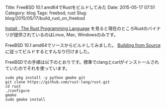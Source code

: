 Title: FreeBSD 10.1 amd64でRustをビルドしてみた
Date: 2015-05-17 07:51
Category: blog
Tags: freebsd, rust
Slug: blog/2015/05/17/build_rust_on_freebsd


[Install · The Rust Programming Language](http://www.rust-lang.org/install.html)
を見ると現在のところRustのバイナリが提供されているのはLinux, Mac, Windowsのみです。

FreeBSD 10.1 amd64でソースからビルドしてみました。
[Building from Source](https://github.com/rust-lang/rust#building-from-source)に従ってビルドするとすんなり行けました。

FreeBSDでの手順は以下のとおりです。標準でclangとcurlがインストールされていたのでそれを使っています。

```
sudo pkg install -y python gmake git
git clone https://github.com/rust-lang/rust.git
cd rust
./configure
gmake
sudo gmake install
```
